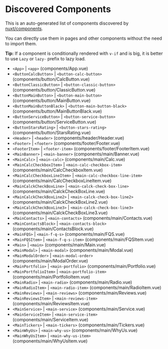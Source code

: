 # Discovered Components

This is an auto-generated list of components discovered by [nuxt/components](https://github.com/nuxt/components).

You can directly use them in pages and other components without the need to import them.

**Tip:** If a component is conditionally rendered with `v-if` and is big, it is better to use `Lazy` or `lazy-` prefix to lazy load.

- `<App>` | `<app>` (components/App.vue)
- `<ButtonCalcButton>` | `<button-calc-button>` (components/button/CalcButton.vue)
- `<ButtonClassicButton>` | `<button-classic-button>` (components/button/ClassicButton.vue)
- `<ButtonMainButton>` | `<button-main-button>` (components/button/MainButton.vue)
- `<ButtonMainButtonBlack>` | `<button-main-button-black>` (components/button/MainButtonBlack.vue)
- `<ButtonServiceButton>` | `<button-service-button>` (components/button/ServiceButton.vue)
- `<ButtonStarsRating>` | `<button-stars-rating>` (components/button/StarsRating.vue)
- `<Header>` | `<header>` (components/header/Header.vue)
- `<Footer>` | `<footer>` (components/footer/Footer.vue)
- `<FooterItem>` | `<footer-item>` (components/footer/FooterItem.vue)
- `<MainBanner>` | `<main-banner>` (components/main/Banner.vue)
- `<MainCalc>` | `<main-calc>` (components/main/Calc.vue)
- `<MainCalcCheckboxItem>` | `<main-calc-checkbox-item>` (components/main/CalcCheckboxItem.vue)
- `<MainCalcCheckboxLineItem>` | `<main-calc-checkbox-line-item>` (components/main/CalcCheckboxLineItem.vue)
- `<MainCalckCheckBoxLine>` | `<main-calck-check-box-line>` (components/main/CalckCheckBoxLine.vue)
- `<MainCalckCheckBoxLine2>` | `<main-calck-check-box-line2>` (components/main/CalckCheckBoxLine2.vue)
- `<MainCalckCheckBoxLine3>` | `<main-calck-check-box-line3>` (components/main/CalckCheckBoxLine3.vue)
- `<MainContacts>` | `<main-contacts>` (components/main/Contacts.vue)
- `<MainContactsBlock>` | `<main-contacts-block>` (components/main/ContactsBlock.vue)
- `<MainFQS>` | `<main-f-q-s>` (components/main/FQS.vue)
- `<MainFQSItem>` | `<main-f-q-s-item>` (components/main/FQSItem.vue)
- `<Main>` | `<main>` (components/main/Main.vue)
- `<MainModal>` | `<main-modal>` (components/main/Modal.vue)
- `<MainModalOrder>` | `<main-modal-order>` (components/main/ModalOrder.vue)
- `<MainPortfolio>` | `<main-portfolio>` (components/main/Portfolio.vue)
- `<MainPortfolioItem>` | `<main-portfolio-item>` (components/main/PortfolioItem.vue)
- `<MainRadio>` | `<main-radio>` (components/main/Radio.vue)
- `<MainRadioItem>` | `<main-radio-item>` (components/main/RadioItem.vue)
- `<MainReviews>` | `<main-reviews>` (components/main/Reviews.vue)
- `<MainReviewsItem>` | `<main-reviews-item>` (components/main/ReviewsItem.vue)
- `<MainService>` | `<main-service>` (components/main/Service.vue)
- `<MainServiceItem>` | `<main-service-item>` (components/main/ServiceItem.vue)
- `<MainTickers>` | `<main-tickers>` (components/main/Tickers.vue)
- `<MainWhyUs>` | `<main-why-us>` (components/main/WhyUs.vue)
- `<MainWhyUsItem>` | `<main-why-us-item>` (components/main/WhyUsItem.vue)
